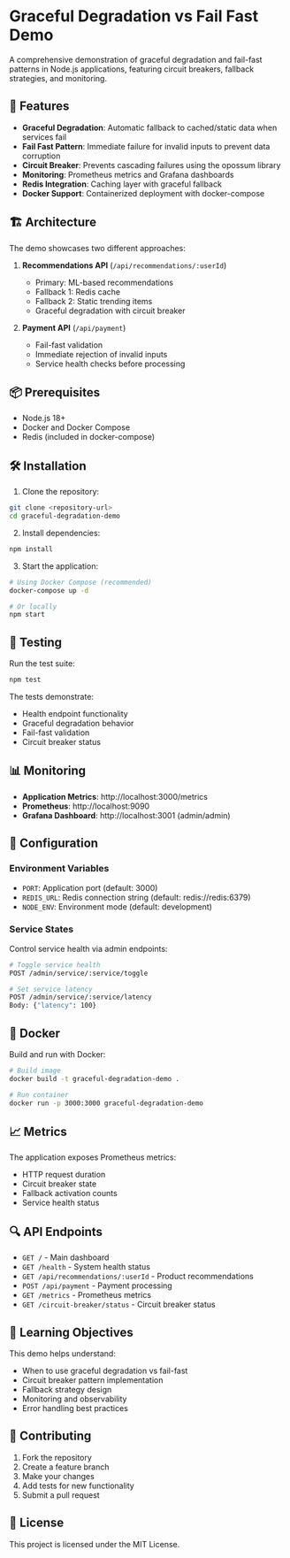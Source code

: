 # Graceful Degradation vs Fail Fast Demo

A comprehensive demonstration of graceful degradation and fail-fast patterns in Node.js applications, featuring circuit breakers, fallback strategies, and monitoring.

## 🚀 Features

- **Graceful Degradation**: Automatic fallback to cached/static data when services fail
- **Fail Fast Pattern**: Immediate failure for invalid inputs to prevent data corruption
- **Circuit Breaker**: Prevents cascading failures using the opossum library
- **Monitoring**: Prometheus metrics and Grafana dashboards
- **Redis Integration**: Caching layer with graceful fallback
- **Docker Support**: Containerized deployment with docker-compose

## 🏗️ Architecture

The demo showcases two different approaches:

1. **Recommendations API** (`/api/recommendations/:userId`)
   - Primary: ML-based recommendations
   - Fallback 1: Redis cache
   - Fallback 2: Static trending items
   - Graceful degradation with circuit breaker

2. **Payment API** (`/api/payment`)
   - Fail-fast validation
   - Immediate rejection of invalid inputs
   - Service health checks before processing

## 📦 Prerequisites

- Node.js 18+
- Docker and Docker Compose
- Redis (included in docker-compose)

## 🛠️ Installation

1. Clone the repository:
```bash
git clone <repository-url>
cd graceful-degradation-demo
```

2. Install dependencies:
```bash
npm install
```

3. Start the application:
```bash
# Using Docker Compose (recommended)
docker-compose up -d

# Or locally
npm start
```

## 🧪 Testing

Run the test suite:
```bash
npm test
```

The tests demonstrate:
- Health endpoint functionality
- Graceful degradation behavior
- Fail-fast validation
- Circuit breaker status

## 📊 Monitoring

- **Application Metrics**: http://localhost:3000/metrics
- **Prometheus**: http://localhost:9090
- **Grafana Dashboard**: http://localhost:3001 (admin/admin)

## 🔧 Configuration

### Environment Variables
- `PORT`: Application port (default: 3000)
- `REDIS_URL`: Redis connection string (default: redis://redis:6379)
- `NODE_ENV`: Environment mode (default: development)

### Service States
Control service health via admin endpoints:
```bash
# Toggle service health
POST /admin/service/:service/toggle

# Set service latency
POST /admin/service/:service/latency
Body: {"latency": 100}
```

## 🐳 Docker

Build and run with Docker:
```bash
# Build image
docker build -t graceful-degradation-demo .

# Run container
docker run -p 3000:3000 graceful-degradation-demo
```

## 📈 Metrics

The application exposes Prometheus metrics:
- HTTP request duration
- Circuit breaker state
- Fallback activation counts
- Service health status

## 🔍 API Endpoints

- `GET /` - Main dashboard
- `GET /health` - System health status
- `GET /api/recommendations/:userId` - Product recommendations
- `POST /api/payment` - Payment processing
- `GET /metrics` - Prometheus metrics
- `GET /circuit-breaker/status` - Circuit breaker status

## 🧠 Learning Objectives

This demo helps understand:
- When to use graceful degradation vs fail-fast
- Circuit breaker pattern implementation
- Fallback strategy design
- Monitoring and observability
- Error handling best practices

## 🤝 Contributing

1. Fork the repository
2. Create a feature branch
3. Make your changes
4. Add tests for new functionality
5. Submit a pull request

## 📄 License

This project is licensed under the MIT License.
